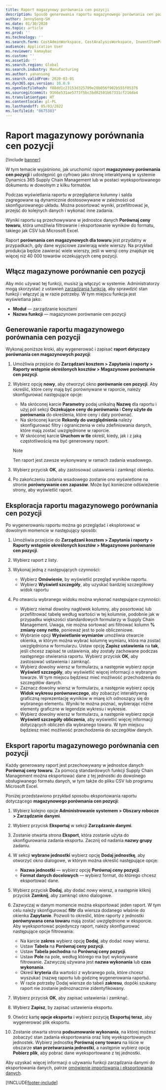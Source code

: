 ```yaml
---
title: Raport magazynowy porównania cen pozycji
description: Sposób generowania raportu magazynowego porównania cen pozycji, a następnie przeglądania i/lub eksportowania wyniku.
author: JennySong-SH
ms.date: 01/30/2020
ms.topic: article
ms.prod: ''
ms.technology: ''
ms.search.form: CostAdminWorkspace, CostAnalysisWorkspace, InventItemPriceCompareStorage, InventItemPriceCompareStorageDetailsChart, InventItemPriceCompareStorageDetails
audience: Application User
ms.reviewer: kamaybac
ms.custom: ''
ms.assetid: ''
ms.search.region: Global
ms.search.industry: Manufacturing
ms.author: yanansong
ms.search.validFrom: 2020-03-01
ms.dyn365.ops.version: 10.0.9
ms.openlocfilehash: f88dd1c23153d325709e28b056f902b555f05376
ms.sourcegitcommit: 9166e531ae5773f5bc3bd02501b67331cf216da4
ms.translationtype: HT
ms.contentlocale: pl-PL
ms.lasthandoff: 05/03/2022
ms.locfileid: "8675383"
---
```

# <a name="compare-item-prices-storage-report"></a>Raport magazynowy porównania cen pozycji

[!include [banner](../includes/banner.md)]

W tym temacie wyjaśniono, jak uruchomić raport **magazynowy porównania cen pozycji** i udostępnić go cyfrowo jako stronę interaktywną w systemie Dynamics 365 Supply Chain Management lub w postaci wyeksportowanego dokumentu w dowolnym z kilku formatów.

Podczas wyświetlania raportu w przeglądarce kolumny i salda zagregowane są dynamicznie dostosowywane w zależności od skonfigurowanego układu. Można posortować wyniki, przefiltrować je, przejść do kolejnych danych i wykonać inne zadania.

Wyniki raportu są przechowywane w jednostce danych **Porównaj ceny towaru**, która umożliwia filtrowanie i eksportowanie wyników do formatu, takiego jak CSV lub Microsoft Excel.

Raport **porównania cen magazynowych dla towaru** jest przydatny w przypadkach, gdy dane wyjściowe zawierają wiele wierszy. Na przykład produkcja będzie zawierać wiele wierszy, jeśli w wersji ceny znajduje się więcej niż 40 000 towarów oczekujących cenę pozycji.

## <a name="enable-compare-item-prices-storage"></a>Włącz magazynowe porównanie cen pozycji

Aby móc używać tej funkcji, musisz ją włączyć w systemie. Administratorzy mogą skorzystać z ustawień [zarządzania funkcją](../../fin-ops-core/fin-ops/get-started/feature-management/feature-management-overview.md), aby sprawdzić stan funkcji i włączyć ją w razie potrzeby. W tym miejscu funkcja jest wyświetlana jako:

- **Moduł** — zarządzanie kosztami
- **Nazwa funkcji** — magazynowe porównanie cen pozycji

## <a name="generate-a-compare-item-prices-storage-report"></a>Generowanie raportu magazynowego porównania cen pozycji

Wykonaj poniższe kroki, aby wygenerować i zapisać **raport dotyczący porównania cen magazynowych pozycji**:

1. Umożliwia przejście do **Zarządzani kosztem > Zapytania i raporty > Raporty wstępnie określonych kosztów > Magazynowe porównanie cen pozycji**.

1. Wybierz opcję **nowy**, aby otworzyć okno **porównanie cen pozycji**. Aby określić, które ceny mają być porównywane w raporcie, należy skonfigurować następujące opcje:

    - Ma skróconej karcie **Parametry** podaj unikalną **Nazwę** dla raportu i użyj pól sekcji **Oczekujące ceny do porównania** i **Ceny użyte do porównania** do określenia, które ceny i daty porównać.
    - Na skróconej karcie **Rekordy do uwzględnienia** należy skonfigurować filtry i ograniczenia w celu zdefiniowania danych, które mają zostać uwzględnione w raporcie.
    - W skróconej karcie **Uruchom w tle** określ, kiedy, jak i z jaką częstotliwością ma być generowany raport.
    > [!NOTE]
    > Ten raport jest zawsze wykonywany w ramach zadania wsadowego.

1. Wybierz przycisk **OK**, aby zastosować ustawienia i zamknąć okienko.

1. Po zakończeniu zadania wsadowego zostanie ono wyświetlone na stronie **porównywanie cen zapasów**. Może być konieczne odświeżenie strony, aby wyświetlić raport.

## <a name="explore-the-compare-item-prices-storage-report"></a>Eksploracja raportu magazynowego porównania cen pozycji

Po wygenerowaniu raportu można go przeglądać i eksplorować w dowolnym momencie w następujący sposób:

1. Umożliwia przejście do **Zarządzani kosztem > Zapytania i raporty > Raporty wstępnie określonych kosztów > Magazynowe porównanie cen pozycji**.

1. Wybierz raport z listy.

1. Wykonaj jedną z następujących czynności:

    - Wybierz **Omówienie**, by wyświetlić przegląd wyników raportu.
    - Wybierz **Wyświetl szczegóły**, aby uzyskać bardziej szczegółowy widok raportu

1. Po otwarciu wybranego widoku można wykonać następujące czynności:

    - Wybierz niemal dowolny nagłówek kolumny, aby posortować lub przefiltrować tabelę według wartości w tej kolumnie, podobnie jak w przypadku większości standardowych formularzy w Supply Chain Management. Uwaga, nie można sortować ani filtrować kolumn **% zmiany ceny netto**, ponieważ jest to pole obliczeniowe.
    - Wybranie opcji **Wyświetlanie wymiarów** umożliwia otwarcie okienka, w którym można wybrać kolumnę wymiaru, która ma zostać uwzględniona w formularzu. Ustaw opcję **Zapisz ustawienia** na **tak**, jeśli chcesz zapisać te ustawienia, aby zostały zachowane podczas następnego otwierania raportu. Wybierz przycisk **OK**, aby zastosować ustawienia i zamknąć.
    - Wybierz dowolny wiersz w formularzu, a następnie wybierz opcje **Wyświetl szczegóły**, aby wyświetlić więcej informacji o wybranym towarze. W tym miejscu będziesz mieć możliwość przechodzenia do szczegółów danych.
    - Zaznacz dowolny wiersz w formularzu, a następnie wybierz opcję **Widok wykresu porównawczego**, aby zobaczyć interaktywną graficzną reprezentację wyników w miarę ich odnoszący się do wybranego elementu. Wyniki te można poznać, wybierając różne elementy graficzne w legendzie wykresu i wykresie.
    - Wybierz dowolny wiersz w formularzu, a następnie wybierz opcje **Wyświetl szczegóły obliczenia**, aby wyświetlić więcej informacji dotyczących obliczeń dla wybranego towaru. W tym miejscu będziesz mieć możliwość przechodzenia do szczegółów danych.

## <a name="export-the-compare-item-prices-storage-report"></a>Eksport raportu magazynowego porównania cen pozycji

Każdy generowany raport jest przechowywany w jednostce danych **Porównaj ceny towaru**. Za pomocą standardowych funkcji Supply Chain Management można eksportować dane z tej jednostki do dowolnego obsługiwanego formatu danych, w tym także do pliku CSV lub programu Microsoft Excel.

Poniżej przedstawiono przykład sposobu eksportowania raportu dotyczącego **magazynowego porównania cen pozycji**:

1. Wybierz kolejno opcje **Administrowanie systemem > Obszary robocze > Zarządzanie danymi**.

1. Wybierz przycisk **Eksportuj** w sekcji **Zarządzanie danymi**.

1. Zostanie otwarta strona **Eksport**, która zostanie użyta do skonfigurowania zadania eksportu. Zacznij od nadania **nazwy grupy** zadaniu.

1. W sekcji **wybrane jednostki** wybierz opcję **Dodaj jednostkę**, aby otworzyć okno dialogowe, w którym można określić następujące opcje:

    - **Nazwa jednostki** — wybierz opcję **Porównaj ceny pozycji**.
    - **Format danych docelowych** — wybierz format, do którego chcesz eksportować dane.

1. Wybierz przycisk **Dodaj**, aby dodać nowy wiersz, a następnie kliknij przycisk **Zamknij**, aby zamknąć okno dialogowe.

1. Zazwyczaj w danym momencie można eksportować jeden raport. W tym celu należy skonfigurować **filtr** dla wiersza dodanego właśnie do okienka **Zapytanie**. Pozwoli to określić, które raporty z jednostki **porównywana cena towaru** mają zostać uwzględnione w eksporcie. Aby wyeksportować pojedynczy raport, należy skonfigurować następujące opcje filtrowania:

    - Na karcie **zakres** wybierz opcję **Dodaj**, aby dodać nowy wiersz.
    - Ustaw **Tabela** na **Porównaj ceny pozycji**.
    - Ustaw **Tabela pochodna** na **Porównaj ceny pozycji**.
    - Ustaw **Pole** na pole, według którego ma być wykonywane filtrowanie. Zazwyczaj używana jest **nazwa wykonania** lub **czas wykonania**.
    - Określ **kryteria** dla wartości z wybranego pola, które chcesz wyszukać (nazwę raportu lub godzinę wygenerowania raportu).
    - W razie potrzeby Dodaj wiersze do tabeli **zakresu**, dopóki szukany raport nie zostanie jednoznacznie zidentyfikowany.

1. Wybierz przycisk **OK**, aby zapisać ustawienia i zamknąć.

1. Wybierz **Zapisz**, by zapisać ustawienia eksportu.

1. Otwórz kartę **opcje eksportu** i wybierz pozycję **Eksportuj teraz**, aby wygenerować plik eksportu.

1. Zostanie otwarta strona **podsumowanie wykonania**, na której możesz zobaczyć stan zadania eksportowania oraz listę wyeksportowanych jednostek. Wybierz jednostkę **Porównaj ceny towaru** na liście w obszarze **stan przetwarzania jednostki**, a następnie wybierz opcję **Pobierz plik**, aby pobrać dane wyeksportowane z tej jednostki.

Aby uzyskać więcej informacji o używaniu funkcji zarządzania danymi do eksportowania danych, patrze [omówienie importowania i eksportowania danych](../../fin-ops-core/dev-itpro/data-entities/data-import-export-job.md).


[!INCLUDE[footer-include](../../includes/footer-banner.md)]